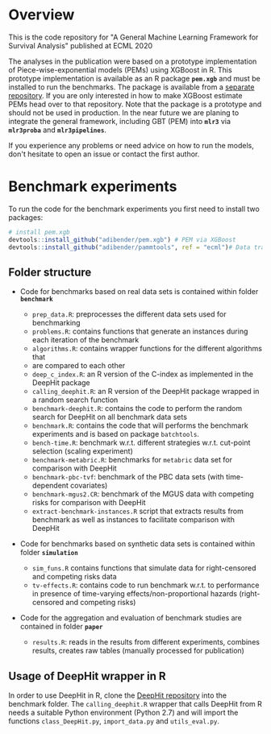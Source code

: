 # Overview
This is the code repository for "A General Machine Learning Framework for Survival Analysis" published at ECML 2020

The analyses in the publication were based on a prototype implementation of
Piece-wise-exponential models (PEMs) using XGBoost in R. This prototype implementation
is available as an R package **`pem.xgb`** and must be installed to run the
benchmarks. The package is available from a [separate repository](https://github.com/adibender/pem.xgb). If you are only interested in how to make XGBoost
estimate PEMs head over to that repository. Note that the package is a prototype and should not be used in production. In the near future we are planing to integrate the general framework, including GBT (PEM) into **`mlr3`** via **`mlr3proba`** and
**`mlr3pipelines`**.

If you experience any problems or need advice on how to run the models, don't
hesitate to open an issue or contact the first author.

# Benchmark experiments
To run the code for the benchmark experiments you first need to install
two packages:


```r
# install pem.xgb
devtools::install_github("adibender/pem.xgb") # PEM via XGBoost
devtools::install_github("adibender/pammtools", ref = "ecml")# Data trafo
```

## Folder structure
- Code for benchmarks based on real data sets is contained within folder
**`benchmark`**
  - `prep_data.R`: preprocesses the different data sets used for benchmarking
  - `problems.R`: contains functions that generate an instances during each
  iteration of the benchmark
  - `algorithms.R`: contains wrapper functions for the different algorithms that
  - are compared to each other
  - `deep_c_index.R`: an R version of the C-index as implemented in the DeepHit package
  - `calling_deephit.R`: an R version of the DeepHit package wrapped in a random search function
  - `benchmark-deephit.R`: contains the code to perform the random search for DeepHit 
  on all benchmark data sets
  - `benchmark.R`: contains the code that will performs the benchmark experiments
  and is based on package `batchtools`.
  - `bench-time.R`: benchmark w.r.t. different strategies w.r.t. cut-point selection (scaling experiment)
  - `benchmark-metabric.R`: benchmarks for `metabric` data set for comparison with DeepHit
  - `benchmark-pbc-tvf`: benchmark of the PBC data sets (with time-dependent covariates)
  - `benchmark-mgus2.CR`: benchmark of the MGUS data with competing risks for
  comparison with DeepHit
  - `extract-benchmark-instances.R` script that extracts results from benchmark
  as well as instances to facilitate comparison with DeepHit

- Code for benchmarks based on synthetic data sets is contained within
folder **`simulation`**
  - `sim_funs.R` contains functions that simulate data for right-censored and
  competing risks data
  - `tv-effects.R`: contains code to run benchmark w.r.t. to performance in presence of time-varying effects/non-proportional hazards (right-censored and competing
  risks)

- Code for the aggregation and evaluation of benchmark studies are contained in folder **`paper`**
  - `results.R`: reads in the results from different experiments, combines results, creates raw tables (manually processed for publication)

## Usage of DeepHit wrapper in R

In order to use DeepHit in R, clone the [DeepHit repository](https://github.com/chl8856/DeepHit) into the benchmark folder. The `calling_deephit.R` wrapper that calls DeepHit from R needs a suitable Python environment (Python 2.7) and will import the functions `class_DeepHit.py`, `import_data.py` and
`utils_eval.py`.
